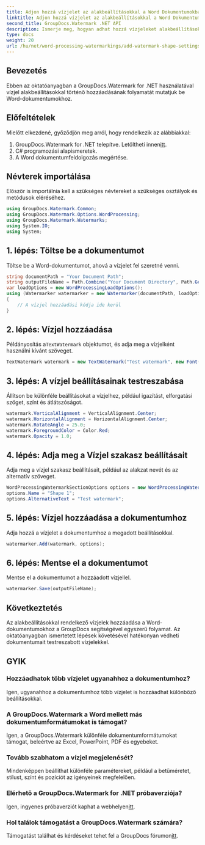 ```yaml
---
title: Adjon hozzá vízjelet az alakbeállításokkal a Word Dokumentumokban
linktitle: Adjon hozzá vízjelet az alakbeállításokkal a Word Dokumentumokban
second_title: GroupDocs.Watermark .NET API
description: Ismerje meg, hogyan adhat hozzá vízjeleket alakbeállításokkal Word-dokumentumokhoz a GroupDocs Watermark for .NET segítségével. Védje hatékonyan dokumentumait.
type: docs
weight: 20
url: /hu/net/word-processing-watermarkings/add-watermark-shape-settings-word-docs/
---
```

## Bevezetés
Ebben az oktatóanyagban a GroupDocs.Watermark for .NET használatával vízjel alakbeállításokkal történő hozzáadásának folyamatát mutatjuk be Word-dokumentumokhoz.
## Előfeltételek
Mielőtt elkezdené, győződjön meg arról, hogy rendelkezik az alábbiakkal:
1.  GroupDocs.Watermark for .NET telepítve. Letöltheti innen[itt](https://releases.groupdocs.com/Watermark/net/).
2. C# programozási alapismeretek.
3. A Word dokumentumfeldolgozás megértése.

## Névterek importálása
Először is importálnia kell a szükséges névtereket a szükséges osztályok és metódusok eléréséhez.
```csharp
using GroupDocs.Watermark.Common;
using GroupDocs.Watermark.Options.WordProcessing;
using GroupDocs.Watermark.Watermarks;
using System.IO;
using System;
```
## 1. lépés: Töltse be a dokumentumot
Töltse be a Word-dokumentumot, ahová a vízjelet fel szeretné venni.
```csharp
string documentPath = "Your Document Path";
string outputFileName = Path.Combine("Your Document Directory", Path.GetFileName(documentPath));
var loadOptions = new WordProcessingLoadOptions();
using (Watermarker watermarker = new Watermarker(documentPath, loadOptions))
{
    // A vízjel hozzáadási kódja ide kerül
}
```
## 2. lépés: Vízjel hozzáadása
 Példányosítás a`TextWatermark` objektumot, és adja meg a vízjelként használni kívánt szöveget.
```csharp
TextWatermark watermark = new TextWatermark("Test watermark", new Font("Arial", 19));
```
## 3. lépés: A vízjel beállításainak testreszabása
Állítson be különféle beállításokat a vízjelhez, például igazítást, elforgatási szöget, színt és átlátszóságot.
```csharp
watermark.VerticalAlignment = VerticalAlignment.Center;
watermark.HorizontalAlignment = HorizontalAlignment.Center;
watermark.RotateAngle = 25.0;
watermark.ForegroundColor = Color.Red;
watermark.Opacity = 1.0;
```
## 4. lépés: Adja meg a Vízjel szakasz beállításait
Adja meg a vízjel szakasz beállításait, például az alakzat nevét és az alternatív szöveget.
```csharp
WordProcessingWatermarkSectionOptions options = new WordProcessingWatermarkSectionOptions();
options.Name = "Shape 1";
options.AlternativeText = "Test watermark";
```
## 5. lépés: Vízjel hozzáadása a dokumentumhoz
Adja hozzá a vízjelet a dokumentumhoz a megadott beállításokkal.
```csharp
watermarker.Add(watermark, options);
```
## 6. lépés: Mentse el a dokumentumot
Mentse el a dokumentumot a hozzáadott vízjellel.
```csharp
watermarker.Save(outputFileName);
```

## Következtetés
Az alakbeállításokkal rendelkező vízjelek hozzáadása a Word-dokumentumokhoz a GroupDocs segítségével egyszerű folyamat. Az oktatóanyagban ismertetett lépések követésével hatékonyan védheti dokumentumait testreszabott vízjelekkel.
## GYIK
### Hozzáadhatok több vízjelet ugyanahhoz a dokumentumhoz?
Igen, ugyanahhoz a dokumentumhoz több vízjelet is hozzáadhat különböző beállításokkal.
### A GroupDocs.Watermark a Word mellett más dokumentumformátumokat is támogat?
Igen, a GroupDocs.Watermark különféle dokumentumformátumokat támogat, beleértve az Excel, PowerPoint, PDF és egyebeket.
### Tovább szabhatom a vízjel megjelenését?
Mindenképpen beállíthat különféle paramétereket, például a betűméretet, stílust, színt és pozíciót az igényeinek megfelelően.
### Elérhető a GroupDocs.Watermark for .NET próbaverziója?
 Igen, ingyenes próbaverziót kaphat a webhelyen[itt](https://releases.groupdocs.com/).
### Hol találok támogatást a GroupDocs.Watermark számára?
 Támogatást találhat és kérdéseket tehet fel a GroupDocs fórumon[itt](https://forum.groupdocs.com/c/watermark/19).